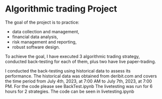 # Algorithmic trading Project

The goal of the project is to practice:
* data collection and management,
* financial data analysis,
* risk management and reporting, 
* robust software design.

To achieve the goal, I have executed 3 algorithmic trading strategy, conducted back-testing for each of them, plus two have live paper-trading. 

I conducted the back-testing using historical data to assess its performance. The historical data was obtained from deribit.com and covers the time period from July 4th, 2023, at 7:00 AM to July 7th, 2023, at 7:00 PM. For the code please see BackTest.ipynb
The livetesting was run for 6 hours for 2 strategies. The code can be seen in livetesting.ipynb 

